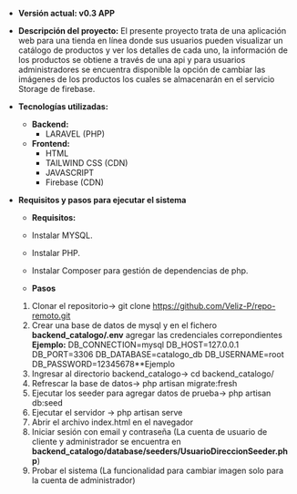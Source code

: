 - **Versión actual: v0.3 APP**
- **Descripción del proyecto:**
El presente proyecto trata de una aplicación web para una tienda en línea donde sus usuarios pueden visualizar un catálogo de productos
y ver los detalles de cada uno, la información de los productos se obtiene a través de una api y para usuarios administradores se 
encuentra disponible la opción de cambiar las imágenes de los productos los cuales se almacenarán en el servicio Storage de firebase.

- **Tecnologías utilizadas:**
  - **Backend:**
    - LARAVEL (PHP)
  - **Frontend:**
    - HTML
    - TAILWIND CSS (CDN)
    - JAVASCRIPT
    - Firebase (CDN)

- **Requisitos y pasos para ejecutar el sistema**
  - **Requisitos:**
  - Instalar MYSQL.
  - Instalar PHP.
  - Instalar Composer para gestión de dependencias de php.
    
  - **Pasos**
  1. Clonar el repositorio-> git clone https://github.com/Veliz-P/repo-remoto.git
  2. Crear una base de datos de mysql y en el fichero **backend_catalogo/.env** agregar las credenciales correpondientes
       **Ejemplo:**
         DB_CONNECTION=mysql 
         DB_HOST=127.0.0.1
         DB_PORT=3306
         DB_DATABASE=catalogo_db
         DB_USERNAME=root
         DB_PASSWORD=12345678**Ejemplo
  4. Ingresar al directorio backend_catalogo-> cd backend_catalogo/
  5. Refrescar la base de datos-> php artisan migrate:fresh
  6. Ejecutar los seeder para agregar datos de prueba-> php artisan db:seed
  7. Ejecutar el servidor -> php artisan serve
  8. Abrir el archivo index.html en el navegador
  9. Iniciar sesión con email y contraseña (La cuenta de usuario de cliente y administrador se encuentra en
                         **backend_catalogo/database/seeders/UsuarioDireccionSeeder.php**)
  10. Probar el sistema (La funcionalidad para cambiar imagen solo para la cuenta de administrador)
     
